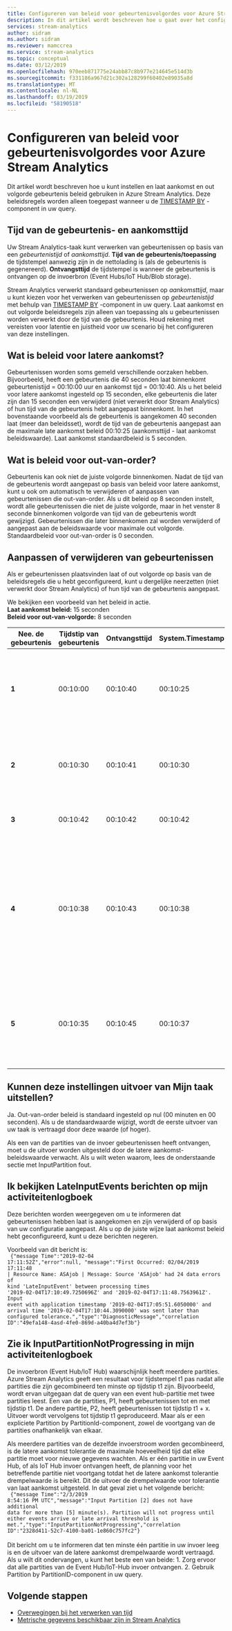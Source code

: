 ```yaml
---
title: Configureren van beleid voor gebeurtenisvolgordes voor Azure Stream Analytics
description: In dit artikel wordt beschreven hoe u gaat over het configureren van instellingen ook rangschikken in Stream Analytics
services: stream-analytics
author: sidram
ms.author: sidram
ms.reviewer: mamccrea
ms.service: stream-analytics
ms.topic: conceptual
ms.date: 03/12/2019
ms.openlocfilehash: 970eeb871775e24abb87c8b977e214645e514d3b
ms.sourcegitcommit: f331186a967d21c302a128299f60402e89035a8d
ms.translationtype: MT
ms.contentlocale: nl-NL
ms.lasthandoff: 03/19/2019
ms.locfileid: "58190518"
---
```

# <a name="configuring-event-ordering-policies-for-azure-stream-analytics"></a>Configureren van beleid voor gebeurtenisvolgordes voor Azure Stream Analytics

Dit artikel wordt beschreven hoe u kunt instellen en laat aankomst en out volgorde gebeurtenis beleid gebruiken in Azure Stream Analytics. Deze beleidsregels worden alleen toegepast wanneer u de [TIMESTAMP BY](https://docs.microsoft.com/stream-analytics-query/timestamp-by-azure-stream-analytics) -component in uw query.

## <a name="event-time-and-arrival-time"></a>Tijd van de gebeurtenis- en aankomsttijd

Uw Stream Analytics-taak kunt verwerken van gebeurtenissen op basis van een *gebeurtenistijd* of *aankomsttijd*. **Tijd van de gebeurtenis/toepassing** de tijdstempel aanwezig zijn in de nettolading is (als de gebeurtenis is gegenereerd). **Ontvangsttijd** de tijdstempel is wanneer de gebeurtenis is ontvangen op de invoerbron (Event Hubs/IoT Hub/Blob storage). 

Stream Analytics verwerkt standaard gebeurtenissen op *aankomsttijd*, maar u kunt kiezen voor het verwerken van gebeurtenissen op *gebeurtenistijd* met behulp van [TIMESTAMP BY](https://docs.microsoft.com/stream-analytics-query/timestamp-by-azure-stream-analytics) -component in uw query. Laat aankomst en out volgorde beleidsregels zijn alleen van toepassing als u gebeurtenissen worden verwerkt door de tijd van de gebeurtenis. Houd rekening met vereisten voor latentie en juistheid voor uw scenario bij het configureren van deze instellingen. 

## <a name="what-is-late-arrival-policy"></a>Wat is beleid voor latere aankomst?

Gebeurtenissen worden soms gemeld verschillende oorzaken hebben. Bijvoorbeeld, heeft een gebeurtenis die 40 seconden laat binnenkomt gebeurtenistijd = 00:10:00 uur en aankomst tijd = 00:10:40. Als u het beleid voor latere aankomst ingesteld op 15 seconden, elke gebeurtenis die later zijn dan 15 seconden een verwijderd (niet verwerkt door Stream Analytics) of hun tijd van de gebeurtenis hebt aangepast binnenkomt. In het bovenstaande voorbeeld als de gebeurtenis is aangekomen 40 seconden laat (meer dan beleidsset), wordt de tijd van de gebeurtenis aangepast aan de maximale late aankomst beleid 00:10:25 (aankomsttijd - laat aankomst beleidswaarde). Laat aankomst standaardbeleid is 5 seconden.

## <a name="what-is-out-of-order-policy"></a>Wat is beleid voor out-van-order? 

Gebeurtenis kan ook niet de juiste volgorde binnenkomen. Nadat de tijd van de gebeurtenis wordt aangepast op basis van beleid voor latere aankomst, kunt u ook om automatisch te verwijderen of aanpassen van gebeurtenissen die out-van-order. Als u dit beleid op 8 seconden instelt, wordt alle gebeurtenissen die niet de juiste volgorde, maar in het venster 8 seconde binnenkomen volgorde van tijd van de gebeurtenis wordt gewijzigd. Gebeurtenissen die later binnenkomen zal worden verwijderd of aangepast aan de beleidswaarde voor maximale out volgorde. Standaardbeleid voor out-van-order is 0 seconden. 

## <a name="adjust-or-drop-events"></a>Aanpassen of verwijderen van gebeurtenissen

Als er gebeurtenissen plaatsvinden laat of out volgorde op basis van de beleidsregels die u hebt geconfigureerd, kunt u dergelijke neerzetten (niet verwerkt door Stream Analytics) of hun tijd van de gebeurtenis aangepast.

We bekijken een voorbeeld van het beleid in actie.
<br> **Laat aankomst beleid:** 15 seconden
<br> **Beleid voor out-van-volgorde:** 8 seconden

| Nee. de gebeurtenis | Tijdstip van gebeurtenis | Ontvangsttijd | System.Timestamp | Uitleg |
| --- | --- | --- | --- | --- |
| **1** | 00:10:00  | 00:10:40  | 00:10:25  | Gebeurtenis laat en buiten tolerantieniveau is aangekomen. Tijd van de gebeurtenis wordt dus aangepast aan maximale laat aankomst tolerantie.  |
| **2** | 00:10:30 | 00:10:41  | 00:10:30  | Gebeurtenis is aangekomen laat maar binnen de toegestane niveau. Tijd van de gebeurtenis wordt dus niet ophalen aangepast.  |
| **3** | 00:10:42 | 00:10:42 | 00:10:42 | Gebeurtenissen ontvangen op tijd. Geen aanpassing die nodig zijn.  |
| **4** | 00:10:38  | 00:10:43  | 00:10:38 | Gebeurtenis is aangekomen out volgorde, maar binnen de tolerantie van 8 seconden. Tijd van de gebeurtenis wordt dus niet ophalen aangepast. Voor testdoeleinden analytics, wordt deze gebeurtenis worden beschouwd als het voorgaande gebeurtenisnummer 4.  |
| **5** | 00:10:35 | 00:10:45  | 00:10:37 | Gebeurtenis is aangekomen out volgorde en buiten tolerantie van 8 seconden. Tijd van de gebeurtenis wordt dus ingesteld op maximale tolerantie voor out-van-order. |

## <a name="can-these-settings-delay-output-of-my-job"></a>Kunnen deze instellingen uitvoer van Mijn taak uitstellen? 

Ja. Out-van-order beleid is standaard ingesteld op nul (00 minuten en 00 seconden). Als u de standaardwaarde wijzigt, wordt de eerste uitvoer van uw taak is vertraagd door deze waarde (of hoger). 

Als een van de partities van de invoer gebeurtenissen heeft ontvangen, moet u de uitvoer worden uitgesteld door de latere aankomst-beleidswaarde verwacht. Als u wilt weten waarom, lees de onderstaande sectie met InputPartition fout. 

## <a name="i-see-lateinputevents-messages-in-my-activity-log"></a>Ik bekijken LateInputEvents berichten op mijn activiteitenlogboek

Deze berichten worden weergegeven om u te informeren dat gebeurtenissen hebben laat is aangekomen en zijn verwijderd of op basis van uw configuratie aangepast. Als u op de juiste wijze laat aankomst beleid hebt geconfigureerd, kunt u deze berichten negeren. 

Voorbeeld van dit bericht is: <br>
<code>
{"message Time":"2019-02-04 17:11:52Z","error":null,
"message":"First Occurred: 02/04/2019 17:11:48 | Resource Name: ASAjob | Message: Source 'ASAjob' had 24 data errors of kind 'LateInputEvent' between processing times '2019-02-04T17:10:49.7250696Z' and '2019-02-04T17:11:48.7563961Z'. Input event with application timestamp '2019-02-04T17:05:51.6050000' and arrival time '2019-02-04T17:10:44.3090000' was sent later than configured tolerance.","type":"DiagnosticMessage","correlation ID":"49efa148-4asd-4fe0-869d-a40ba4d7ef3b"} 
</code>

## <a name="i-see-inputpartitionnotprogressing-in-my-activity-log"></a>Zie ik InputPartitionNotProgressing in mijn activiteitenlogboek

De invoerbron (Event Hub/IoT Hub) waarschijnlijk heeft meerdere partities. Azure Stream Analytics geeft een resultaat voor tijdstempel t1 pas nadat alle partities die zijn gecombineerd ten minste op tijdstip t1 zijn. Bijvoorbeeld, wordt ervan uitgegaan dat de query van een event hub-partitie met twee partities leest. Een van de partities, P1, heeft gebeurtenissen tot en met tijdstip t1. De andere partitie, P2, heeft gebeurtenissen tot tijdstip t1 + x. Uitvoer wordt vervolgens tot tijdstip t1 geproduceerd. Maar als er een expliciete Partition by PartitionId-component, zowel de voortgang van de partities onafhankelijk van elkaar. 

Als meerdere partities van de dezelfde invoerstroom worden gecombineerd, is de latere aankomst tolerantie de maximale hoeveelheid tijd dat elke partitie moet voor nieuwe gegevens wachten. Als er één partitie in uw Event Hub, of als IoT Hub invoer ontvangen heeft, de planning voor het betreffende partitie niet voortgang totdat het de latere aankomst tolerantie drempelwaarde is bereikt. Dit de uitvoer de drempelwaarde voor tolerantie van laat aankomst uitgesteld. In dat geval ziet u het volgende bericht:
<br><code>
{"message Time":"2/3/2019 8:54:16 PM UTC","message":"Input Partition [2] does not have additional data for more than [5] minute(s). Partition will not progress until either events arrive or late arrival threshold is met.","type":"InputPartitionNotProgressing","correlation ID":"2328d411-52c7-4100-ba01-1e860c757fc2"} 
</code><br><br>
Dit bericht om u te informeren dat ten minste één partitie in uw invoer leeg is en de uitvoer van de latere aankomst drempelwaarde wordt vertraagd. Als u wilt dit ondervangen, u kunt het beste een van beide: 1. Zorg ervoor dat alle partities van de Event Hub/IoT-Hub invoer ontvangen. 2. Gebruik Partition by PartitionID-component in uw query. 

## <a name="next-steps"></a>Volgende stappen
* [Overwegingen bij het verwerken van tijd](stream-analytics-time-handling.md)
* [Metrische gegevens beschikbaar zijn in Stream Analytics](https://docs.microsoft.com/azure/stream-analytics/stream-analytics-monitoring#metrics-available-for-stream-analytics)

